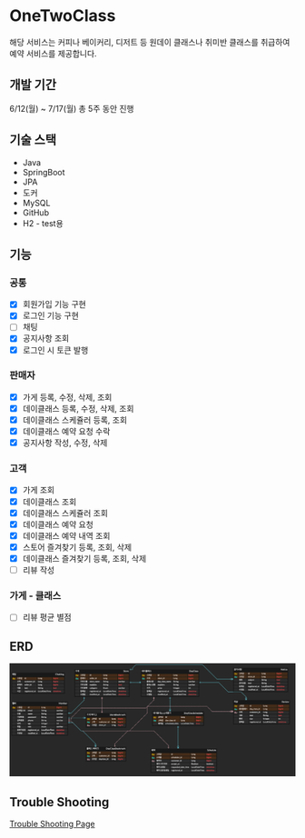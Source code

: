 
# OneTwoClass
해당 서비스는 커피나 베이커리, 디저트 등 원데이 클래스나 취미반 클래스를 취급하여 예약 서비스를 제공합니다.

## 개발 기간

6/12(월) ~ 7/17(월) 총 5주 동안 진행

## 기술 스택

- Java
- SpringBoot
- JPA
- 도커
- MySQL
- GitHub
- H2 - test용

## 기능

### 공통
- [x] 회원가입 기능 구현
- [x] 로그인 기능 구현
- [ ] 채팅
- [x] 공지사항 조회
- [x] 로그인 시 토큰 발행

### 판매자
- [x] 가게 등록, 수정, 삭제, 조회
- [x] 데이클래스 등록, 수정, 삭제, 조회
- [x] 데이클래스 스케쥴러 등록, 조회
- [x] 데이클래스 예약 요청 수락
- [x] 공지사항 작성, 수정, 삭제

### 고객
- [x] 가게 조회
- [x] 데이클래스 조회
- [x] 데이클래스 스케쥴러 조회
- [x] 데이클래스 예약 요청
- [x] 데이클래스 예약 내역 조회
- [x] 스토어 즐겨찾기 등록, 조회, 삭제
- [x] 데이클래스 즐겨찾기 등록, 조회, 삭제
- [ ] 리뷰 작성

### 가게 - 클래스
- [ ] 리뷰 평균 별점

## ERD
![img.png](img.png)

## Trouble Shooting
[Trouble Shooting Page][link]

[link]: https://github.com/Nokchamat/oneTwoClass/blob/main/TROUBLE_SHOOTING.md

